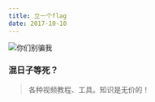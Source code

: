 ```yaml
---
title: 立一个flag
date: 2017-10-10
---
```

![你们别骗我](https://ss2.bdstatic.com/70cFvnSh_Q1YnxGkpoWK1HF6hhy/it/u=1379132720,850604460&fm=27&gp=0.jpg)
### 混日子等死？

> 各种视频教程、工具。知识是无价的！

